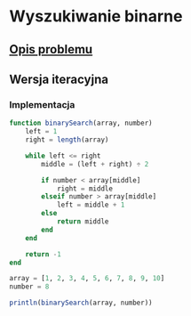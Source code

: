 # Wyszukiwanie binarne

## [Opis problemu](../../../../algorithms/searching/binary-search.md)

## Wersja iteracyjna

### Implementacja

```julia linenums="1"
function binarySearch(array, number)
    left = 1
    right = length(array)

    while left <= right
        middle = (left + right) ÷ 2

        if number < array[middle]
            right = middle
        elseif number > array[middle]
            left = middle + 1
        else
            return middle
        end
    end

    return -1
end

array = [1, 2, 3, 4, 5, 6, 7, 8, 9, 10]
number = 8

println(binarySearch(array, number))
```
